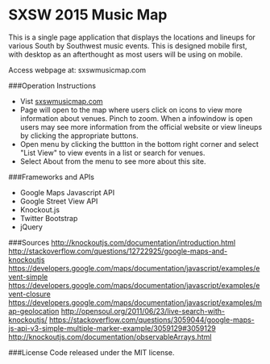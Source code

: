 SXSW 2015 Music Map
===================

This is a single page application that displays the locations and lineups for various South by Southwest music events. This is designed mobile first, with desktop as an afterthought as most users will be using on mobile. 

Access webpage at: sxswmusicmap.com

###Operation Instructions
* Vist [sxswmusicmap.com](sxswmusicmap.com)
* Page will open to the map where users click on icons to view more information about venues. Pinch to zoom. When a infowindow is open users may see more information from the official website or view lineups by clicking the appropriate buttons.
* Open menu by clicking the buttton in the bottom right corner and select "List View" to view events in a list or search for venues. 
* Select About from the menu to see more about this site.

###Frameworks and APIs
* Google Maps Javascript API
* Google Street View API
* Knockout.js
* Twitter Bootstrap
* jQuery

###Sources
http://knockoutjs.com/documentation/introduction.html
http://stackoverflow.com/questions/12722925/google-maps-and-knockoutjs
https://developers.google.com/maps/documentation/javascript/examples/event-simple
https://developers.google.com/maps/documentation/javascript/examples/event-closure
https://developers.google.com/maps/documentation/javascript/examples/map-geolocation
http://opensoul.org/2011/06/23/live-search-with-knockoutjs/
https://stackoverflow.com/questions/3059044/google-maps-js-api-v3-simple-multiple-marker-example/3059129#3059129
http://knockoutjs.com/documentation/observableArrays.html

###License
Code released under the MIT license.